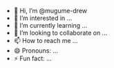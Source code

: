 - 👋 Hi, I’m @mugume-drew
- 👀 I’m interested in ...
- 🌱 I’m currently learning ...
- 💞️ I’m looking to collaborate on ...
- 📫 How to reach me ...
- 😄 Pronouns: ...
- ⚡ Fun fact: ...

<!---
mugume-drew/mugume-drew is a ✨ special ✨ repository because its `README.md` (this file) appears on your GitHub profile.
You can click the Preview link to take a look at your changes.
--->
